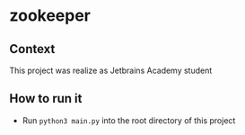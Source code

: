 # zookeeper

## Context
This project was realize as Jetbrains Academy student

## How to run it
- Run `python3 main.py` into the root directory of this project
